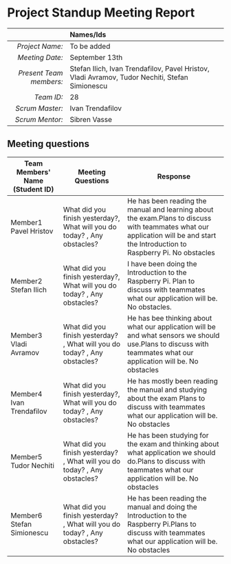 # Project Standup Meeting Report 

|                          | **Names/Ids**  |
|-------------------------:|:---------------|
| *Project Name:*          |     To be added   |
| *Meeting Date:*          |    September 13th |
| *Present Team members:*  |  Stefan Ilich, Ivan Trendafilov, Pavel Hristov, Vladi Avramov, Tudor Nechiti, Stefan Simionescu|
| *Team ID:*               |     28           |
| *Scrum  Master:*         |     Ivan Trendafilov  |
| *Scrum  Mentor:*         |      Sibren Vasse    |
 
## Meeting questions



| **Team Members' Name (Student ID)** | **Meeting Questions** | **Response**  |
|-------------------------------------|-----------------------|---------------|
| Member1      Pavel Hristov          |   What did you finish yesterday?, What will you do today? , Any obstacles?   | He has been reading the manual and learning about the exam.Plans to discuss with teammates what our application will be and start the Introduction to Raspberry Pi. No obstacles              |
| Member2      Stefan Ilich           |  What did you finish yesterday?, What will you do today?  , Any obstacles?   | I have been doing the Introduction to the Raspberry Pi. Plan to discuss with teammates what our application will be. No obstacles.           |
| Member3      Vladi Avramov          |  What did you finish yesterday? ,  What will you do today?  , Any obstacles? | He has bee thinking about what our application will be and what sensors we should use.Plans to discuss with teammates what our application will be. No obstacles              |
| Member4      Ivan Trendafilov       |  What did you finish yesterday?, What will you do today?  ,  Any obstacles?  | He has mostly been reading the manual and studying about the exam Plans to discuss with teammates what our application will be. No obstacles              |
| Member5       Tudor Nechiti         | What did you finish yesterday? , What will you do today? ,    Any obstacles? | He has been studying for the exam and thinking about what application we should do.Plans to discuss with teammates what our application will be. No obstacles              |
| Member6      Stefan Simionescu      |  What did you finish yesterday? ,  What will you do today? , Any obstacles?  | He has been reading the manual and doing the Introduction to the Raspberry Pi.Plans to discuss with teammates what our application will be. No obstacles              |
